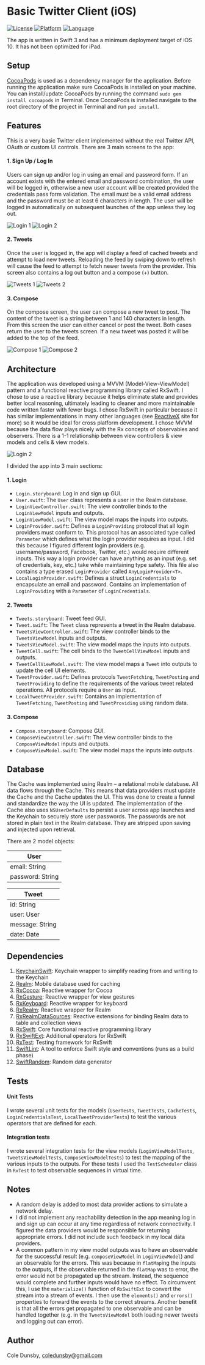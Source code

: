 # Basic Twitter Client (iOS)

[![License](https://img.shields.io/badge/license-MIT-blue.svg?style=flat)](http://cocoapods.org/pods/CDCodabarView)
[![Platform](https://img.shields.io/cocoapods/p/CDCodabarView.svg?style=flat)](http://cocoapods.org/pods/CDCodabarView)
[![Language](http://img.shields.io/badge/language-swift-orange.svg?style=flat
             )](https://developer.apple.com/swift/)

The app is written in Swift 3 and has a minimum deployment target of iOS 10. It has not been optimized for iPad.

## Setup
[CocoaPods](http://cocoapods.org) is used as a dependency manager for the application. Before running the application make sure CocoaPods is installed on your machine. You can install/update CocoaPods by running the command `sudo gem install cocoapods` in Terminal. Once CocoaPods is installed navigate to the root directory of the project in Terminal and run `pod install`.

## Features
This is a very basic Twitter client implemented without the real Twitter API, OAuth or custom UI controls. There are 3 main screens to the app:
#### 1. Sign Up / Log In
Users can sign up and/or log in using an email and password form. If an account exists with the entered email and password combination, the user will be logged in, otherwise a new user account will be created provided the credentials pass form validation. The email must be a valid email address and the password must be at least 6 characters in length. The user will be logged in automatically on subsequent launches of the app unless they log out.

![Login 1](Images/login1.png)
![Login 2](Images/login2.png)

#### 2. Tweets
Once the user is logged in, the app will display a feed of cached tweets and attempt to load new tweets. Reloading the feed by swiping down to refresh will cause the feed to attempt to fetch newer tweets from the provider. This screen also contains a log out button and a compose (+) button.

![Tweets 1](Images/tweets1.png)
![Tweets 2](Images/tweets2.png)

#### 3. Compose
On the compose screen, the user can compose a new tweet to post. The content of the tweet is a string between 1 and 140 characters in length. From this screen the user can either cancel or post the tweet. Both cases return the user to the tweets screen. If a new tweet was posted it will be added to the top of the feed.

![Compose 1](Images/compose1.png)
![Compose 2](Images/compose2.png)

## Architecture
The application was developed using a MVVM (Model-View-ViewModel) pattern and a functional reactive programming library called RxSwift. I chose to use a reactive library because it helps eliminate state and provides better local reasoning, ultimately leading to cleaner and more maintainable code written faster with fewer bugs. I chose RxSwift in particular because it has similar implementations in many other languages (see [ReactiveX](http://reactivex.io/languages.html) site for more) so it would be ideal for cross platform development. I chose MVVM because the data flow plays nicely with the Rx concepts of observables and observers. There is a 1-1 relationship between view controllers & view models and cells & view models.

![Login 2](Images/mvvm.png)

I divided the app into 3 main sections:

#### 1. Login
 - `Login.storyboard`: Log in and sign up GUI.
 - `User.swift`: The `User` class represents a user in the Realm database.
 - `LoginViewController.swift`: The view controller binds to the `LoginViewModel` inputs and outputs.
 - `LoginViewModel.swift`: The view model maps the inputs into outputs.
 - `LoginProvider.swift`: Defines a `LoginProviding` protocol that all login providers must conform to. This protocol has an associated type called `Parameter` which defines what the login provider requires as input. I did this because I figured different login providers (e.g. username/password, Facebook, Twitter, etc.) would require different inputs. This way a login provider can have anything as an input (e.g. set of credentials, key, etc.) take while maintaining type safety. This file also contains a type erased `LoginProvider` called `AnyLoginProvider<T>`.
 - `LocalLoginProvider.swift`: Defines a struct `LoginCredentials` to encapsulate an email and password. Contains an implementation of `LoginProviding` with a `Parameter` of `LoginCredentials`.

#### 2. Tweets
 - `Tweets.storyboard`: Tweet feed GUI.
 - `Tweet.swift`: The `Tweet` class represents a tweet in the Realm database.
 - `TweetsViewController.swift`: The view controller binds to the `TweetsViewModel` inputs and outputs.
 - `TweetsViewModel.swift`: The view model maps the inputs into outputs.
 - `TweetCell.swift`: The cell binds to the `TweetCellViewModel` inputs and outputs.
 - `TweetCellViewModel.swift`: The view model maps a `Tweet` into outputs to update the cell UI elements.
 - `TweetProvider.swift`: Defines protocols `TweetFetching`, `TweetPosting` and `TweetProviding` to define the requirements of the various tweet related operations. All protocols require a `User` as input.
 - `LocalTweetProvider.swift`: Contains an implementation of `TweetFetching`, `TweetPosting` and `TweetProviding` using random data.

#### 3. Compose
 - `Compose.storyboard`: Compose GUI.
 - `ComposeViewController.swift`: The view controller binds to the `ComposeViewModel` inputs and outputs.
 - `ComposeViewModel.swift`: The view model maps the inputs into outputs.

## Database

The Cache was implemented using Realm – a relational mobile database. All data flows through the Cache. This means that data providers must update the Cache and the Cache updates the UI. This was done to create a funnel and standardize the way the UI is updated. The implementation of the Cache also uses `NSUserDefaults` to persist a user across app launches and the Keychain to securely store user passwords. The passwords are not stored in plain text in the Realm database. They are stripped upon saving and injected upon retrieval.

There are 2 model objects:

| User             |
| ---------------- |
| email: String    |
| password: String |

| Tweet           |
| --------------- |
| id: String      |
| user: User      |
| message: String |
| date: Date      |

## Dependencies
 1. [KeychainSwift](https://github.com/evgenyneu/keychain-swift): Keychain wrapper to simplify reading from and writing to the Keychain
 2. [Realm](https://github.com/realm/realm-cocoa): Mobile database used for caching
 2. [RxCocoa](https://github.com/ReactiveX/RxSwift/tree/master/RxCocoa): Reactive wrapper for Cocoa
 3. [RxGesture](https://github.com/Coledunsby/RxGesture): Reactive wrapper for view gestures
 4. [RxKeyboard](https://github.com/RxSwiftCommunity/RxKeyboard): Reactive wrapper for keyboard
 5. [RxRealm](https://github.com/RxSwiftCommunity/RxRealm): Reactive wrapper for Realm
 6. [RxRealmDataSources](https://github.com/RxSwiftCommunity/RxRealmDataSources): Reactive extensions for binding Realm data to table and collection views
 7. [RxSwift](https://github.com/ReactiveX/RxSwift): Core functional reactive programming library
 8. [RxSwiftExt](https://github.com/RxSwiftCommunity/RxSwiftExt): Additional operators for RxSwift
 9. [RxTest](https://github.com/ReactiveX/RxSwift/tree/master/RxTest): Testing framework for RxSwift
 10. [SwiftLint](https://github.com/realm/SwiftLint): A tool to enforce Swift style and conventions (runs as a build phase)
 11. [SwiftRandom](https://github.com/thellimist/SwiftRandom): Random data generator

## Tests
#### Unit Tests
I wrote several unit tests for the models (`UserTests`, `TweetTests`, `CacheTests`, `LoginCredentialsTest`, `LocalTweetProviderTests`) to test the various operators that are defined for each.
#### Integration tests
I wrote several integration tests for the view models (`LoginViewModelTests`, `TweetsViewModelTests`, `ComposeViewModelTests`) to test the mapping of the various inputs to the outputs. For these tests I used the `TestScheduler` class in `RxTest` to test observable sequences in virtual time.

## Notes
 - A random delay is added to most data provider actions to simulate a network delay.
 - I did not implement any reachability detection in the app meaning log in and sign up can occur at any time regardless of network connectivity. I figured the data providers would be responsible for returning appropriate errors. I did not include such feedback in my local data providers.
 - A common pattern in my view model outputs was to have an observable for the successful result (e.g. `composeViewModel` in `LoginViewModel`) and an observable for the errors. This was because in `flatMap`ing the inputs to the outputs, if the observable returned in the `flatMap` was to error, the error would not be propagated up the stream. Instead, the sequence would complete and further inputs would have no effect. To circumvent this, I use the `materialize()` function of `RxSwiftExt` to convert the stream into a stream of events. I then use the `elements()` and `errors()` properties to forward the events to the correct streams. Another benefit is that all the errors get propagated to one observable and can be handled together (e.g. in the `TweetsViewModel` both loading newer tweets and logging out can error).

## Author
Cole Dunsby, coledunsby@gmail.com
